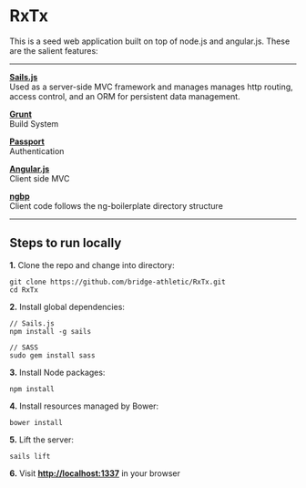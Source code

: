 # RxTx

This is a seed web application built on top of node.js and angular.js. These are the salient features:  

------  

**[Sails.js](http://sailsjs.org)**  
Used as a server-side MVC framework and manages manages http routing, access control, and an ORM for persistent data management.  

**[Grunt](http://gruntjs.com/)**  
Build System  

**[Passport](http://passportjs.org/)**  
Authentication  

**[Angular.js](http://angular.org)**  
Client side MVC  

**[ngbp](http://joshdmiller.github.io/ng-boilerplate/#/home)**  
Client code follows the ng-boilerplate directory structure

------

Steps to run locally
-----

**1.** Clone the repo and change into directory:  
```
git clone https://github.com/bridge-athletic/RxTx.git
cd RxTx
```  
**2.** Install global dependencies:  
```
// Sails.js
npm install -g sails

// SASS
sudo gem install sass
```
**3.** Install Node packages:  
```
npm install
```  
**4.** Install resources managed by Bower:  
```
bower install
```
**5.** Lift the server:  
```
sails lift
```
**6.** Visit **[http://localhost:1337](http://localhost:1337)** in your browser

